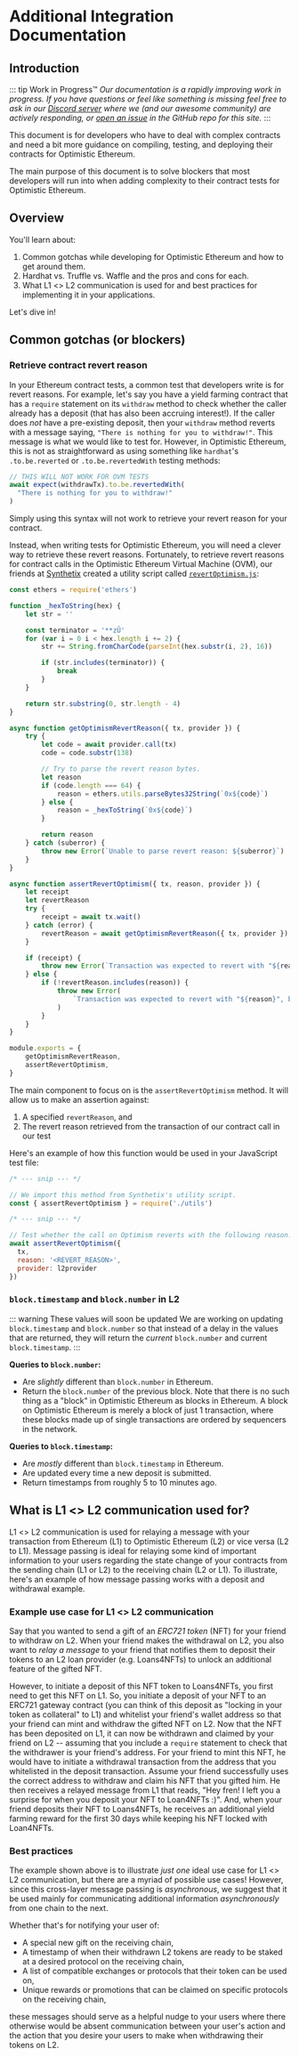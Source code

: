 # Additional Integration Documentation

## Introduction

::: tip Work in Progress™
_Our documentation is a rapidly improving work in progress. If you have questions or feel like something is missing feel free to ask in our [Discord server](https://discord.gg/5TaAXGn2D8) where we (and our awesome community) are actively responding, or [open an issue](https://github.com/ethereum-optimism/community-hub/issues) in the GitHub repo for this site._
:::

This document is for developers who have to deal with complex contracts and need a bit more guidance on compiling, testing, and deploying their contracts for Optimistic Ethereum.

The main purpose of this document is to solve blockers that most developers will run into when adding complexity to their contract tests for Optimistic Ethereum.

## Overview

You'll learn about:

1. Common gotchas while developing for Optimistic Ethereum and how to get around them.
1. Hardhat vs. Truffle vs. Waffle and the pros and cons for each.
1. What L1 <> L2 communication is used for and best practices for implementing it in your applications.

Let's dive in!

## Common gotchas (or blockers)

### Retrieve contract revert reason

In your Ethereum contract tests, a common test that developers write is for revert reasons.
For example, let's say you have a yield farming contract that has a `require` statement on its `withdraw` method to check whether the caller already has a deposit (that has also been accruing interest!).
If the caller does _not_ have a pre-existing deposit, then your `withdraw` method reverts with a message saying, `"There is nothing for you to withdraw!"`.
This message is what we would like to test for.
However, in Optimistic Ethereum, this is not as straightforward as using something like `hardhat`'s `.to.be.reverted` or `.to.be.revertedWith` testing methods:

```js
// THIS WILL NOT WORK FOR OVM TESTS
await expect(withdrawTx).to.be.revertedWith(
  "There is nothing for you to withdraw!"
)
```

Simply using this syntax will not work to retrieve your revert reason for your contract.

Instead, when writing tests for Optimistic Ethereum, you will need a clever way to retrieve these revert reasons.
Fortunately, to retrieve revert reasons for contract calls in the Optimistic Ethereum Virtual Machine (OVM), our friends at [Synthetix](https://www.synthetix.io/) created a utility script called [`revertOptimism.js`](https://github.com/Synthetixio/synthetix/blob/develop/test/optimism/utils/revertOptimism.js):

```js
const ethers = require('ethers')

function _hexToString(hex) {
	let str = ''

	const terminator = '**zÛ'
	for (var i = 0 i < hex.length i += 2) {
		str += String.fromCharCode(parseInt(hex.substr(i, 2), 16))

		if (str.includes(terminator)) {
			break
		}
	}

	return str.substring(0, str.length - 4)
}

async function getOptimismRevertReason({ tx, provider }) {
	try {
		let code = await provider.call(tx)
		code = code.substr(138)

		// Try to parse the revert reason bytes.
		let reason
		if (code.length === 64) {
			reason = ethers.utils.parseBytes32String(`0x${code}`)
		} else {
			reason = _hexToString(`0x${code}`)
		}

		return reason
	} catch (suberror) {
		throw new Error(`Unable to parse revert reason: ${suberror}`)
	}
}

async function assertRevertOptimism({ tx, reason, provider }) {
	let receipt
	let revertReason
	try {
		receipt = await tx.wait()
	} catch (error) {
		revertReason = await getOptimismRevertReason({ tx, provider })
	}

	if (receipt) {
		throw new Error(`Transaction was expected to revert with "${reason}", but it did not revert.`)
	} else {
		if (!revertReason.includes(reason)) {
			throw new Error(
				`Transaction was expected to revert with "${reason}", but it reverted with "${revertReason}" instead.`
			)
		}
	}
}

module.exports = {
	getOptimismRevertReason,
	assertRevertOptimism,
}
```

The main component to focus on is the `assertRevertOptimism` method.
It will allow us to make an assertion against:

1. A specified `revertReason`, and
2. The revert reason retrieved from the transaction of our contract call in our test

Here's an example of how this function would be used in your JavaScript test file:
```js
/* --- snip --- */

// We import this method from Synthetix's utility script.
const { assertRevertOptimism } = require('./utils')

/* --- snip --- */

// Test whether the call on Optimism reverts with the following reason.
await assertRevertOptimism({
  tx,
  reason: '<REVERT_REASON>',
  provider: l2provider
})
```

### `block.timestamp` and `block.number` in L2

::: warning These values will soon be updated
We are working on updating `block.timestamp` and `block.number` so that instead of a delay in the values that are returned, they will return the _current_ `block.number` and current `block.timestamp`.
:::

**Queries to `block.number`:**

* Are _slightly_ different than `block.number` in Ethereum.
* Return the `block.number` of the previous block. Note that there is no such thing as a "block" in Optimistic Ethereum as blocks in Ethereum. A block on Optimistic Ethereum is merely a block of just 1 transaction, where these blocks made up of single transactions are ordered by sequencers in the network.

**Queries to `block.timestamp`:**

* Are _mostly_ different than `block.timestamp` in Ethereum.
* Are updated every time a new deposit is submitted.
* Return timestamps from roughly 5 to 10 minutes ago.

## What is L1 <> L2 communication used for?

L1 <> L2 communication is used for relaying a message with your transaction from Ethereum (L1) to Optimistic Ethereum (L2) or vice versa (L2 to L1).
Message passing is ideal for relaying some kind of important information to your users regarding the state change of your contracts from the sending chain (L1 or L2) to the receiving chain (L2 or L1).
To illustrate, here's an example of how message passing works with a deposit and withdrawal example.

### Example use case for L1 <> L2 communication

Say that you wanted to send a gift of an _ERC721 token_ (NFT) for your friend to withdraw on L2.
When your friend makes the withdrawal on L2, you also want to _relay a message_ to your friend that notifies them to deposit their tokens to an L2 loan provider (e.g. Loans4NFTs) to unlock an additional feature of the gifted NFT.

However, to initiate a deposit of this NFT token to Loans4NFTs, you first need to get this NFT on L1.
So, you initiate a deposit of your NFT to an ERC721 gateway contract (you can think of this deposit as "locking in your token as collateral" to L1) and whitelist your friend's wallet address so that your friend can mint and withdraw the gifted NFT on L2.
Now that the NFT has been deposited on L1, it can now be withdrawn and claimed by your friend on L2 -- assuming that you include a `require` statement to check that the withdrawer is your friend's address.
For your friend to mint this NFT, he would have to initiate a withdrawal transaction from the address that you whitelisted in the deposit transaction.
Assume your friend successfully uses the correct address to withdraw and claim his NFT that you gifted him.
He then receives a relayed message from L1 that reads, "Hey fren! I left you a surprise for when you deposit your NFT to Loan4NFTs :)".
And, when your friend deposits their NFT to Loans4NFTs, he receives an additional yield farming reward for the first 30 days while keeping his NFT locked with Loan4NFTs.

### Best practices

The example shown above is to illustrate _just one_ ideal use case for L1 <> L2 communication, but there are a myriad of possible use cases!
However, since this cross-layer message passing is _asynchronous_, we suggest that it be used mainly for communicating additional information _asynchronously_ from one chain to the next.

Whether that's for notifying your user of:

* A special new gift on the receiving chain,
* A timestamp of when their withdrawn L2 tokens are ready to be staked at a desired protocol on the receiving chain,
* A list of compatible exchanges or protocols that their token can be used on,
* Unique rewards or promotions that can be claimed on specific protocols on the receiving chain,

these messages should serve as a helpful nudge to your users where there otherwise would be absent communication between your user's action and the action that you desire your users to make when withdrawing their tokens on L2.
